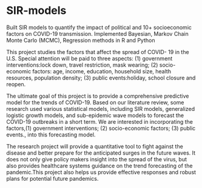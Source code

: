 # SIR-models

Built SIR models to quantify the impact of political and 10+ socioeconomic factors on COVID-19 transmission. Implemented Bayesian, Markov Chain Monte Carlo (MCMC), Regression methods in R and Python
		 	 	 		
This project studies the factors that affect the spread of COVID- 19 in the U.S. Special attention will be paid to three aspects: 
(1) government interventions:lock down, travel restriction, mask wearing;
(2) socio-economic factors: age, income, education, household size, health resources, population density; 
(3) public events:holiday, school closure and reopen. 

The ultimate goal of this project is to provide a comprehensive predictive model for the trends of COVID-19. Based on our literature review, some research used various statistical models, including SIR models, generalized logistic growth models, and sub-epidemic wave models to forecast the COVID-19 outbreaks in a short term.  We are interested in incorporating the factors,(1) government interventions; (2) socio-economic factors; (3) public events.,  into this forecasting model.

The research project will provide a quantitative tool to fight against the disease and better prepare for the anticipated surges in the future waves. It does not only give policy makers insight into the spread of the virus, but also provides healthcare systems guidance on the trend forecasting of the pandemic.This project also helps us provide effective responses and robust plans for potential future pandemics.  
